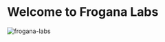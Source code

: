 # Welcome to Frogana Labs

![frogana-labs](https://jhz4ow36e72ewyhls4aby5lxmthd7rwt6xd5tqibbvtsjsfuye6a.arweave.net/SfPHW34n9Etg65cAHHV3ZM4_xtP1x9nBAQ1nJMi0wTw)
